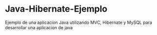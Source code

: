 Java-Hibernate-Ejemplo
======================

Ejemplo de una aplicacion Java utilizando MVC, Hibernate y MySQL para desarrollar una aplicacion de java
